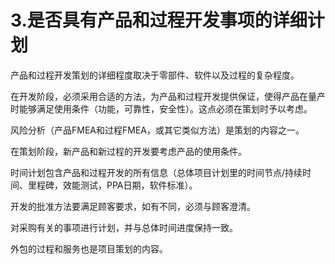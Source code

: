 # 3.是否具有产品和过程开发事项的详细计划

产品和过程开发策划的详细程度取决于零部件、软件以及过程的复杂程度。

在开发阶段，必须采用合适的方法，为产品和过程开发提供保证，使得产品在量产时能够满足使用条件（功能，可靠性，安全性）。这点必须在策划时予以考虑。

风险分析（产品FMEA和过程FMEA，或其它类似方法）是策划的内容之一。

在策划阶段，新产品和新过程的开发要考虑产品的使用条件。

时间计划包含产品和过程开发的所有信息（总体项目计划里的时间节点/持续时间、里程碑，效能测试，PPA日期，软件标准）。

开发的批准方法要满足顾客要求，如有不同，必须与顾客澄清。

对采购有关的事项进行计划，并与总体时间进度保持一致。

外包的过程和服务也是项目策划的内容。
